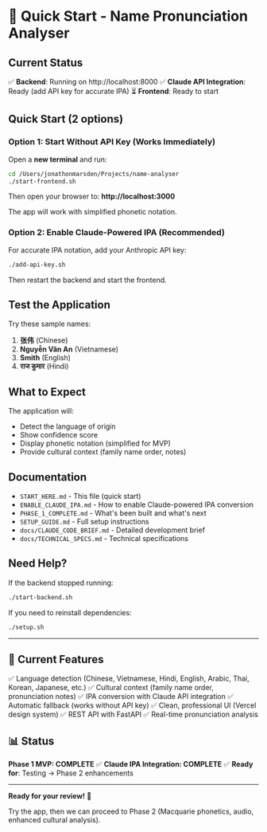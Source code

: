 # 🚀 Quick Start - Name Pronunciation Analyser

## Current Status

✅ **Backend**: Running on http://localhost:8000
✅ **Claude API Integration**: Ready (add API key for accurate IPA)
⏳ **Frontend**: Ready to start

## Quick Start (2 options)

### Option 1: Start Without API Key (Works Immediately)

Open a **new terminal** and run:

```bash
cd /Users/jonathonmarsden/Projects/name-analyser
./start-frontend.sh
```

Then open your browser to: **http://localhost:3000**

The app will work with simplified phonetic notation.

### Option 2: Enable Claude-Powered IPA (Recommended)

For accurate IPA notation, add your Anthropic API key:

```bash
./add-api-key.sh
```

Then restart the backend and start the frontend.

## Test the Application

Try these sample names:

1. **张伟** (Chinese)
2. **Nguyễn Văn An** (Vietnamese)
3. **Smith** (English)
4. **राज कुमार** (Hindi)

## What to Expect

The application will:
- Detect the language of origin
- Show confidence score
- Display phonetic notation (simplified for MVP)
- Provide cultural context (family name order, notes)

## Documentation

- `START_HERE.md` - This file (quick start)
- `ENABLE_CLAUDE_IPA.md` - How to enable Claude-powered IPA conversion
- `PHASE_1_COMPLETE.md` - What's been built and what's next
- `SETUP_GUIDE.md` - Full setup instructions
- `docs/CLAUDE_CODE_BRIEF.md` - Detailed development brief
- `docs/TECHNICAL_SPECS.md` - Technical specifications

## Need Help?

If the backend stopped running:
```bash
./start-backend.sh
```

If you need to reinstall dependencies:
```bash
./setup.sh
```

---

## 🎯 Current Features

✅ Language detection (Chinese, Vietnamese, Hindi, English, Arabic, Thai, Korean, Japanese, etc.)
✅ Cultural context (family name order, pronunciation notes)
✅ IPA conversion with Claude API integration
✅ Automatic fallback (works without API key)
✅ Clean, professional UI (Vercel design system)
✅ REST API with FastAPI
✅ Real-time pronunciation analysis

## 📊 Status

**Phase 1 MVP: COMPLETE** ✅
**Claude IPA Integration: COMPLETE** ✅
**Ready for**: Testing → Phase 2 enhancements

---

**Ready for your review!** 🎉

Try the app, then we can proceed to Phase 2 (Macquarie phonetics, audio, enhanced cultural analysis).

